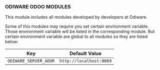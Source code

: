 ### ODIWARE ODOO MODULES

This module includes all modules developed by developers at Odiware.

Some of this modules may require you set certain environment variable. Those
environment variable will be listed in the corresponding module. But certain
environment variable are global to all modules so they are listed below:

| Key                     | Default Value           |
|-------------------------|-------------------------|
 `ODIWARE_SERVER_ADDR`    | `http://localhost:8069` 



